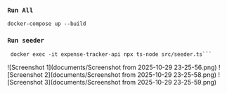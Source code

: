 ### `Run All`
```
docker-compose up --build
```

### `Run seeder`
```
 docker exec -it expense-tracker-api npx ts-node src/seeder.ts```
```

![Screenshot 1](documents/Screenshot from 2025-10-29 23-25-56.png)
![Screenshot 2](documents/Screenshot from 2025-10-29 23-25-58.png)
![Screenshot 3](documents/Screenshot from 2025-10-29 23-25-59.png)